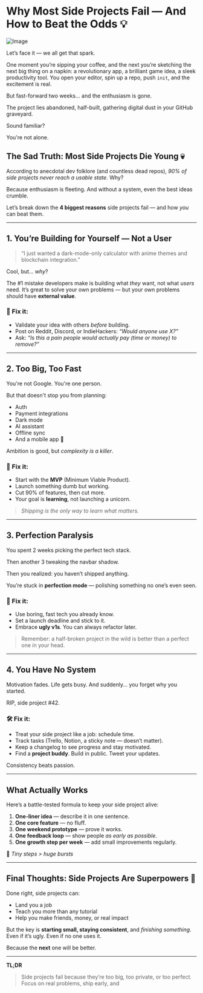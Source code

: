 # Why Most Side Projects Fail — And How to Beat the Odds 💡

![Image](https://589d01d8f1c1.ngrok-free.app/media/2025-07/c53b27c8-9813-449d-93dc-bfe6af3fdb46.png)

Let’s face it — we all get that spark.

One moment you’re sipping your coffee, and the next you’re sketching the next big thing on a napkin: a revolutionary app, a brilliant game idea, a sleek productivity tool. You open your editor, spin up a repo, push `init`, and the excitement is real.

But fast-forward two weeks... and the enthusiasm is gone.

The project lies abandoned, half-built, gathering digital dust in your GitHub graveyard.

Sound familiar?

You're not alone.

## The Sad Truth: Most Side Projects Die Young 💀

According to anecdotal dev folklore (and countless dead repos), *90% of side projects never reach a usable state*. Why?

Because enthusiasm is fleeting. And without a system, even the best ideas crumble.

Let’s break down the **4 biggest reasons** side projects fail — and how *you* can beat them.

---

## 1. **You’re Building for Yourself — Not a User**

> “I just wanted a dark-mode-only calculator with anime themes and blockchain integration.”

Cool, but… *why*?

The #1 mistake developers make is building what *they* want, not what *users* need. It’s great to solve your own problems — but your own problems should have **external value**.

### 🔧 Fix it:
- Validate your idea with others *before* building.
- Post on Reddit, Discord, or IndieHackers: *“Would anyone use X?”*
- Ask: *“Is this a pain people would actually pay (time or money) to remove?”*

---

## 2. **Too Big, Too Fast**

You're not Google. You're one person.

But that doesn't stop you from planning:
- Auth
- Payment integrations
- Dark mode
- AI assistant
- Offline sync
- And a mobile app 🤯

Ambition is good, but *complexity is a killer*.

### 🧠 Fix it:
- Start with the **MVP** (Minimum Viable Product).
- Launch something dumb but working. 
- Cut 90% of features, then cut more. 
- Your goal is **learning**, not launching a unicorn.

> *Shipping is the only way to learn what matters.*

---

## 3. **Perfection Paralysis**

You spent 2 weeks picking the perfect tech stack.

Then another 3 tweaking the navbar shadow.

Then you realized: you haven’t shipped anything.

You’re stuck in **perfection mode** — polishing something no one’s even seen.

### 🎯 Fix it:
- Use boring, fast tech you already know.
- Set a launch deadline and stick to it.
- Embrace **ugly v1s**. You can always refactor later.

> Remember: a half-broken project in the wild is better than a perfect one in your head.

---

## 4. **You Have No System**

Motivation fades. Life gets busy. And suddenly... you forget why you started.

RIP, side project #42.

### 🛠️ Fix it:
- Treat your side project like a job: schedule time.
- Track tasks (Trello, Notion, a sticky note — doesn’t matter).
- Keep a changelog to see progress and stay motivated.
- Find a **project buddy**. Build in public. Tweet your updates.

Consistency beats passion.

---

## What Actually Works

Here’s a battle-tested formula to keep your side project alive:

1. **One-liner idea** — describe it in one sentence.
2. **One core feature** — no fluff.
3. **One weekend prototype** — prove it works.
4. **One feedback loop** — show people *as early as possible*.
5. **One growth step per week** — add small improvements regularly.

🎯 *Tiny steps > huge bursts*

---

## Final Thoughts: Side Projects Are Superpowers 🧠

Done right, side projects can:
- Land you a job
- Teach you more than any tutorial
- Help you make friends, money, or real impact

But the key is **starting small, staying consistent**, and *finishing something*. Even if it’s ugly. Even if no one uses it.

Because the **next** one will be better.

---

**TL;DR**
> Side projects fail because they’re too big, too private, or too perfect. Focus on real problems, ship early, and
